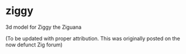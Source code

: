 # ziggy
3d model for Ziggy the Ziguana

(To be updated with proper attribution. This was originally posted on the now defunct Zig forum)
